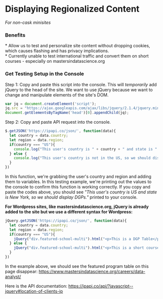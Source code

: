 # Displaying Regionalized Content
_For non-cask minisites_

<h3>Benefits</h3>
* Allow us to test and personalize site content without dropping cookies, which causes flashing and has privacy implications.</br>
* Currently unable to test international traffic and convert them on short courses - especially on mastersindatascience.org


<h3>Get Testing Setup in the Console</h3>

Step 1: Copy and paste this script into the console. This will _temporarily_ add jQuery to the head of the site. We want to use jQuery because we want to change and manipulate elements of the site's DOM.

```javascript
var jq = document.createElement('script');
jq.src = "https://ajax.googleapis.com/ajax/libs/jquery/2.1.4/jquery.min.js";
document.getElementsByTagName('head')[0].appendChild(jq);
```
Step 2: Copy and paste API request into the console. 

```javascript
$.getJSON('https://ipapi.co/json/', function(data){
  let country = data.country;
  let region = data.region;
  if(country === "US"){
    console.log("This user's country is " + country + " and state is " + region + ", so we should display DGPs.") // "This user's country is US and state is New York, so we should display DGPs."
  } else {
    console.log("This user's country is not in the US, so we should display short courses.") // "This user's country is not in the US, so we should display short courses"
  }
})
```

In this function, we're grabbing the user's country and region and adding them to variables. In this testing example, we're printing out the values to the console to confirm this function is working correctly. If you copy and paste the codes above, you should see _"This user's country is US and state is New York, so we should display DGPs."_ printed to your console.

<strong>For Wordpress sites, like mastersindatascience.org, jQuery is already added to the site but we use a different syntax for Wordpress:</strong>

```javascript
jQuery.getJSON('https://ipapi.co/json/', function(data){
  let country = data.country;
  let region = data.region;
  if(country === "US"){
    jQuery("div.featured-school-multi").html("<p>This is a DGP Table</p>");
  } else {
    jQuery("div.featured-school-multi").html("<p>This is a short course table</p>");
  }
})
```
In the example above, we should see the featured program table on this page disappear: https://www.mastersindatascience.org/careers/data-analyst/

Here is the API documentation: https://ipapi.co/api/?javascript--jquery#location-of-clients-ip
